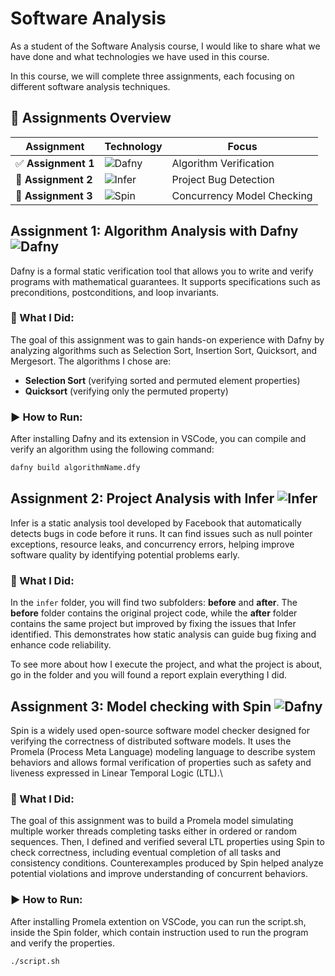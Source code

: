 # Software Analysis

As a student of the Software Analysis course, I would like to share what we have done and what technologies we have used in this course.  

In this course, we will complete three assignments, each focusing on different software analysis techniques.

## 📌 Assignments Overview

| Assignment | Technology | Focus |
|-----------|------------|-------|
| ✅ **Assignment 1** | ![Dafny](https://img.shields.io/badge/Dafny-Formal%20Verification-blue) | Algorithm Verification |
| 🔧 **Assignment 2** | ![Infer](https://img.shields.io/badge/Infer-Static%20Analyzer-lightgrey?logo=facebook) | Project Bug Detection |
| 🔄 **Assignment 3** | ![Spin](https://img.shields.io/badge/Spin-Model%20Checker-brightgreen) | Concurrency Model Checking |


## Assignment 1: Algorithm Analysis with Dafny ![Dafny](https://img.shields.io/badge/-Dafny-blue)

Dafny is a formal static verification tool that allows you to write and verify programs with mathematical guarantees. It supports specifications such as preconditions, postconditions, and loop invariants.  

### 🧠 What I Did:
The goal of this assignment was to gain hands-on experience with Dafny by analyzing algorithms such as Selection Sort, Insertion Sort, Quicksort, and Mergesort. The algorithms I chose are:

- **Selection Sort** (verifying sorted and permuted element properties)  
- **Quicksort** (verifying only the permuted property)  

### ▶️ How to Run:

After installing Dafny and its extension in VSCode, you can compile and verify an algorithm using the following command:

```sh
dafny build algorithmName.dfy
```
 
## Assignment 2: Project Analysis with Infer ![Infer](https://img.shields.io/badge/Infer-Static%20Analyzer-lightgrey?logo=facebook)

Infer is a static analysis tool developed by Facebook that automatically detects bugs in code before it runs. It can find issues such as null pointer exceptions, resource leaks, and concurrency errors, helping improve software quality by identifying potential problems early.

### 🧠 What I Did:
In the `infer` folder, you will find two subfolders: **before** and **after**. The **before** folder contains the original project code, while the **after** folder contains the same project but improved by fixing the issues that Infer identified. This demonstrates how static analysis can guide bug fixing and enhance code reliability.

To see more about how I execute the project, and what the project is about, go in the folder and you will found a report explain everything I did.


## Assignment 3: Model checking with Spin ![Dafny](https://img.shields.io/badge/Dafny-Formal%20Verification-blue)

Spin is a widely used open-source software model checker designed for verifying the correctness of distributed software models. It uses the Promela (Process Meta Language) modeling language to describe system behaviors and allows formal verification of properties such as safety and liveness expressed in Linear Temporal Logic (LTL).\

### 🧠 What I Did:
The goal of this assignment was to build a Promela model simulating multiple worker threads completing tasks either in ordered or random sequences. Then, I defined and verified several LTL properties using Spin to check correctness, including eventual completion of all tasks and consistency conditions. Counterexamples produced by Spin helped analyze potential violations and improve understanding of concurrent behaviors.

### ▶️ How to Run:
After installing Promela extention on VSCode, you can run the script.sh, inside the Spin folder, which contain instruction used to run the program and verify the properties.
```sh
./script.sh
```

